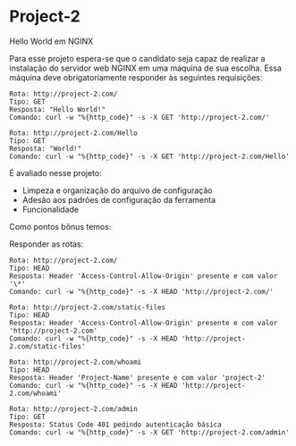 # Project-2

Hello World em NGINX

Para esse projeto espera-se que o candidato seja capaz de realizar a instalação do servidor web NGINX em uma máquina de sua escolha.
Essa máquina deve obrigatoriamente responder às seguintes requisições:
```
Rota: http://project-2.com/
Tipo: GET
Resposta: "Hello World!"
Comando: curl -w "%{http_code}" -s -X GET 'http://project-2.com/'
```

```
Rota: http://project-2.com/Hello
Tipo: GET
Resposta: "World!"
Comando: curl -w "%{http_code}" -s -X GET 'http://project-2.com/Hello'
```

É avaliado nesse projeto:
- Limpeza e organização do arquivo de configuração
- Adesão aos padrões de configuração da ferramenta
- Funcionalidade

Como pontos bônus temos:

Responder as rotas:

```
Rota: http://project-2.com/
Tipo: HEAD
Resposta: Header 'Access-Control-Allow-Origin' presente e com valor '\*'
Comando: curl -w "%{http_code}" -s -X HEAD 'http://project-2.com/'
```

```
Rota: http://project-2.com/static-files
Tipo: HEAD
Resposta: Header 'Access-Control-Allow-Origin' presente e com valor 'http://project-2.com'
Comando: curl -w "%{http_code}" -s -X HEAD 'http://project-2.com/static-files'
```

```
Rota: http://project-2.com/whoami
Tipo: HEAD
Resposta: Header 'Project-Name' presente e com valor 'project-2'
Comando: curl -w "%{http_code}" -s -X HEAD 'http://project-2.com/whoami'
```

```
Rota: http://project-2.com/admin
Tipo: GET
Resposta: Status Code 401 pedindo autenticação básica
Comando: curl -w "%{http_code}" -s -X GET 'http://project-2.com/admin'
```

